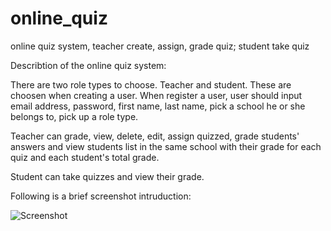 # online_quiz
online quiz system, teacher create, assign, grade quiz; student take quiz

Describtion of the online quiz system:

There are two role types to choose. Teacher and student. These are choosen when creating a user. When register a user, user should input email address, password, first name, last name, pick a school he or she belongs to, pick up a role type.

Teacher can grade, view, delete, edit, assign quizzed, grade students' answers and view students list in the same school with their grade for each quiz and each student's total grade.

Student can take quizzes and view their grade.

Following is a brief screenshot intruduction:

![Screenshot](https://postimg.org/image/5ilrv2opn/)
